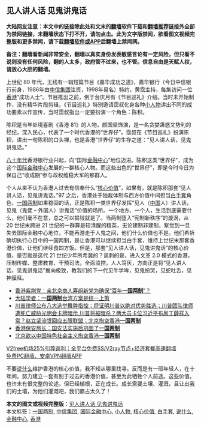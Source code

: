  <h2>见人讲人话 见鬼讲鬼话</h2> <p class="notice"><b>大陆网友注意：本文中的链接除此处和文末的<a href="https://github.com/bannedbook/fanqiang" >翻墙</a>软件下载和<a href="https://github.com/killgcd/justmysocks/blob/master/README.md">翻墙推荐</a>链接外全部为禁网链接，未翻墙状态下打不开，请勿点击。此为文字版禁闻，欲看图文视频完整版和更多禁闻，请下载<a href="https://github.com/bannedbook/fanqiang">翻墙软件或APP</a>后翻墙上禁闻网。</p><p>备注：翻墙看新闻非常安全，翻墙以真实身份发表敏感言论有一定风险，但只看不说则没有任何风险，翻的人太多，政府管不过来，也不管。信息自由是天赋人权，请放心大胆的翻墙。</b></p>  <div class="entry">  <p>上世纪 80 年代，无线有一辑短篇节目《嘉华成功之道》，嘉华银行（今日中信银行前身，1986年由<a href="https://www.bannedbook.org/bnews/tag/%E4%B8%AD%E4%BF%A1%E9%9B%86%E5%9B%A2/" class="st_tag internal_tag" rel="tag" title="标签 中信集团 下的日志">中信集团</a>注资，1998年易名）特约，黄霑主持，每集访问一位<a href="https://www.bannedbook.org/bnews/tag/%e9%a6%99%e6%b8%af/" class="st_tag internal_tag" rel="tag" title="标签 香港 下的日志">香港</a>“成功人士”。节目推出之前，例于台庆月有《节目巡礼》介绍。当时未开始制作，没有精华片段剪辑，《节目巡礼》特别邀请霑叔化身各种<a href="https://www.bannedbook.org/bnews/tag/%E5%B0%8F%E4%BA%BA%E7%89%A9/" class="st_tag internal_tag" rel="tag" title="标签 小人物 下的日志">小人物</a>讲出不同的成功要素以作宣传，当时霑叔指出一定要扮演一个角色：陈积。</p> <p>陈积是当年处境喜剧《香港 81》的人物，颜国梁饰演，是一名贪婪蛊惑又势利的经纪，深入民心，代表了一个时代香港的“世界仔”。霑叔在《节目巡礼》扮演陈积，讲出一句陈积的口头禅，也是香港“世界仔”的生存之道：“见人讲人话，见鬼讲鬼话。”</p>  <p><span class='wp_keywordlink'><a href="https://www.bannedbook.org/forum2/topic939.html" title="《八十年代访谈录》" target="_blank">八十年代</a></span>香港银行业兴起，向“国际<a href="https://www.bannedbook.org/bnews/tag/%E9%87%91%E8%9E%8D%E4%B8%AD%E5%BF%83/" class="st_tag internal_tag" rel="tag" title="标签 金融中心 下的日志">金融中心</a>”地位迈进。陈积这类“世界仔”，成为这个<a href="https://www.bannedbook.org/bnews/tag/%E5%9B%BD%E9%99%85%E9%87%91%E8%9E%8D%E4%B8%AD%E5%BF%83/" class="st_tag internal_tag" rel="tag" title="标签 国际金融中心 下的日志">国际金融中心</a>发展的一群核心人物。而这些出色的“世界仔”，即是今时今日为保自己“收成期”参与政权维稳大军的那群人。</p> <p>个人从来不认为香港人过去有信奉什么“<a href="https://www.bannedbook.org/bnews/tag/%E6%A0%B8%E5%BF%83%E4%BB%B7%E5%80%BC/" class="st_tag internal_tag" rel="tag" title="标签 核心价值 下的日志">核心价值</a>”，如果有，就是陈积那套“见人讲人话，见鬼讲鬼话。”97 之后，香港处于独裁体制与西方价值中间担当<a href="https://www.bannedbook.org/bnews/tag/%E7%99%BD%E6%89%8B%E5%A5%97/" class="st_tag internal_tag" rel="tag" title="标签 白手套 下的日志">白手套</a>角色，<a href="https://www.bannedbook.org/bnews/tag/%e4%b8%80%e5%9b%bd%e4%b8%a4%e5%88%b6/" class="st_tag internal_tag" rel="tag" title="标签 一国两制 下的日志">一国两制</a>如果稳固的话，正是陈积一类世界仔发挥“见人（<span class='wp_keywordlink_affiliate'><a href="https://www.bannedbook.org/" title="中国" target="_blank">中国</a></span>人）讲人话，见鬼（鬼佬 &#8211; 外国人）讲鬼话”价值的场所。一个地方、一个人，生活到底需要什么，他们毫不在意，总之可以揾钱就是了。当两制堕入“宪制新秩序”的漩涡，从 20 世纪末跨进 21 世纪的一群算是较清醒的精英，无论建制非建制，察觉到一旦失去国际金融中心地位，不能再游走于人鬼之间，他们什么价值也不是。他们希祈确切执行心目中的一国两制，是让香港可以继续担当白手套，维持上世纪末那套香港价值，让他们继续食四方饭。但是，那套“见人讲人话，见鬼讲鬼话”的核心价值，是否就是这代 21 世纪少年所希冀的？讽刺的是，进入文革 2.0 模式的香港，压制传媒、整肃教育、干预司法，全面监控，人人笃灰，方向正是将“见人讲人话，见鬼讲鬼话”推向极致，教我们的下一代见牛学哞，见鬼扮哭，见蛇吐舌，见神膜拜。</p>  <ul class='op-related-articles' title='相关阅读'> <li><a href='https://www.bannedbook.org/bnews/baitai/20201221/1452171.html' target='_blank'>香港紫荆党：亲北京商人筹组新党为确保“百年<b>一国两制</b>”？</a></li> <li><a href='https://www.bannedbook.org/bnews/baitai/20201220/1451693.html' target='_blank'>大陆学者：<b>一国两制</b>台湾方案是统一上策</a></li> <li><a href='https://www.bannedbook.org/bnews/bannedvideo/20201120/1434228.html' target='_blank'>川普律师公布八大选举舞弊指控；将证明川普以绝对优势胜选；川普团队律师遭死亡威胁光明会卡牌暗示 川普将被暗杀？两大员卡位习近平布局丁薛祥入常？赵立坚流氓回应五眼联盟；北京掏空香港<b>一国两制</b></a></li> <li><a href='https://www.bannedbook.org/bnews/baitai/20201118/1433051.html' target='_blank'>香港保安局长：国安法实施后巩固了<b>一国两制</b></a></li> <li><a href='https://www.bannedbook.org/bnews/cnnews/hknews/20201118/1432715.html' target='_blank'>北京欲以中国特色社会主义掏空香港<b>一国两制</b></a></li> </ul> <p class="texttj"> <a href="https://www.bannedbook.org/forum23/topic22702.html" target="_blank">V2free机场25%引荐返利：全平台免费SS/V2ray节点+经济套餐高速翻墙</a><br/> <a href="https://github.com/bannedbook/fanqiang/wiki/%E7%A6%81%E9%97%BB%E7%BD%91%E5%AE%89%E5%8D%93%E7%BF%BB%E5%A2%99%E6%96%B0%E9%97%BBAPP" target="_blank">免费PC翻墙、安卓VPN翻墙APP</a></p><p>不要<a href="https://www.bannedbook.org/bnews/tag/%E8%AF%B4%E4%BB%80%E4%B9%88/" class="st_tag internal_tag" rel="tag" title="标签 说什么 下的日志">说什么</a>维护香港的核心价值，我不知从哪里找寻。反而是有一班年轻人，在十年间，努力建立一套有别于过去的香港价值，甚至为此牺牲个人前途。这些价值，也许未有很完整的论述，但已经植根，正在成长。成长需要土壤、灌溉，且让出我们的土壤，为他们灌溉吧，我们霸占太久了！</p><a name='sharetosocial'></a>       <div><b>本文的图文或视频完整版</b>：<a href='https://www.bannedbook.org/bnews/comments/20201229/1456669.html'>见人讲人话 见鬼讲鬼话</a></div>  </div><!--END ENTRY--> <div class="postfooter"> <div>本文标签：<a href="https://www.bannedbook.org/bnews/tag/%e4%b8%80%e5%9b%bd%e4%b8%a4%e5%88%b6/" rel="tag">一国两制</a>, <a href="https://www.bannedbook.org/bnews/tag/%E4%B8%AD%E4%BF%A1%E9%9B%86%E5%9B%A2/" rel="tag">中信集团</a>, <a href="https://www.bannedbook.org/bnews/tag/%E5%9B%BD%E9%99%85%E9%87%91%E8%9E%8D%E4%B8%AD%E5%BF%83/" rel="tag">国际金融中心</a>, <a href="https://www.bannedbook.org/bnews/tag/%E5%B0%8F%E4%BA%BA%E7%89%A9/" rel="tag">小人物</a>, <a href="https://www.bannedbook.org/bnews/tag/%E6%A0%B8%E5%BF%83%E4%BB%B7%E5%80%BC/" rel="tag">核心价值</a>, <a href="https://www.bannedbook.org/bnews/tag/%E7%99%BD%E6%89%8B%E5%A5%97/" rel="tag">白手套</a>, <a href="https://www.bannedbook.org/bnews/tag/%E8%AF%B4%E4%BB%80%E4%B9%88/" rel="tag">说什么</a>, <a href="https://www.bannedbook.org/bnews/tag/%E9%87%91%E8%9E%8D%E4%B8%AD%E5%BF%83/" rel="tag">金融中心</a>, <a href="https://www.bannedbook.org/bnews/tag/%e9%a6%99%e6%b8%af/" rel="tag">香港</a></div>  </div><!--END POSTFOOTER--> 